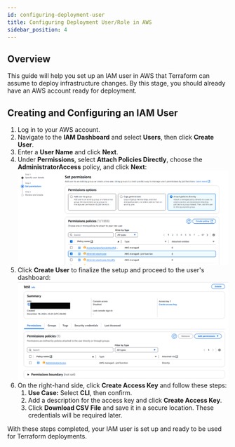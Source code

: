 ```yaml
---
id: configuring-deployment-user
title: Configuring Deployment User/Role in AWS
sidebar_position: 4
---
```


## Overview

This guide will help you set up an IAM user in AWS that Terraform can assume to deploy infrastructure changes. By this stage, you should already have an AWS account ready for deployment.

## Creating and Configuring an IAM User

1. Log in to your AWS account.
2. Navigate to the **IAM Dashboard** and select **Users**, then click **Create User**.
3. Enter a **User Name** and click **Next**.
4. Under **Permissions**, select **Attach Policies Directly**, choose the **AdministratorAccess** policy, and click **Next**:
   ![Attach Policies Directly](image-3.png)
5. Click **Create User** to finalize the setup and proceed to the user's dashboard:
   ![User Dashboard](image-5.png)
6. On the right-hand side, click **Create Access Key** and follow these steps:
   1. **Use Case:** Select **CLI**, then confirm.
   2. Add a description for the access key and click **Create Access Key**.
   3. Click **Download CSV File** and save it in a secure location. These credentials will be required later.

With these steps completed, your IAM user is set up and ready to be used for Terraform deployments.
